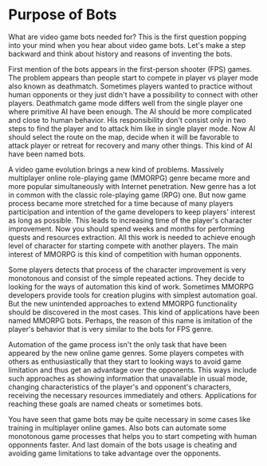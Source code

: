 # Purpose of Bots

What are video game bots needed for? This is the first question popping into your mind when you hear about video game bots. Let's make a step backward and think about history and reasons of inventing the bots. 

First mention of the bots appears in the first-person shooter (FPS) games. The problem appears than people start to compete in player vs player mode also known as deathmatch. Sometimes players wanted to practice without human opponents or they just didn't have a possibility to connect with other players. Deathmatch game mode differs well from the single player one where primitive AI have been enough. The AI should be more complicated and close to human behavior. His responsibility don't consist only in two steps to find the player and to attack him like in single player mode. Now AI should select the route on the map, decide when it will be favorable to attack player or retreat for recovery and many other things. This kind of AI have been named bots.

A video game evolution brings a new kind of problems. Massively multiplayer online role-playing game (MMORPG) genre became more and more popular simultaneously with Internet penetration. New genre has a lot in common with the classic role-playing game (RPG) one. But now game process became more stretched for a time because of many players participation and intention of the game developers to keep players' interest as long as possible. This leads to increasing time of the player's character improvement. Now you should spend weeks and months for performing quests and resources extraction. All this work is needed to achieve enough level of character for starting compete with another players. The main interest of MMORPG is this kind of competition with human opponents.

Some players detects that process of the character improvement is very monotonous and consist of the simple repeated actions. They decide to looking for the ways of automation this kind of work. Sometimes MMORPG developers provide tools for creation plugins with simplest automation goal. But the new unintended approaches to extend MMORPG functionality should be discovered in the most cases. This kind of applications have been named MMORPG bots. Perhaps, the reason of this name is imitation of the player's behavior that is very similar to the bots for FPS genre.

Automation of the game process isn't the only task that have been appeared by the new online game genres. Some players competes with others as enthusiastically that they start to looking ways to avoid game limitation and thus get an advantage over the opponents. This ways include such approaches as showing information that unavailable in usual mode, changing characteristics of the player's and opponent's characters, receiving the necessary resources immediately and others. Applications for reaching these goals are named cheats or sometimes bots.

You have seen that game bots may be quite necessary in some cases like training in multiplayer online games. Also bots can automate some monotonous game processes that helps you to start competing with human opponnents faster. And last domain of the bots usage is cheating and avoiding game limitations to take advantage over the opponents.
